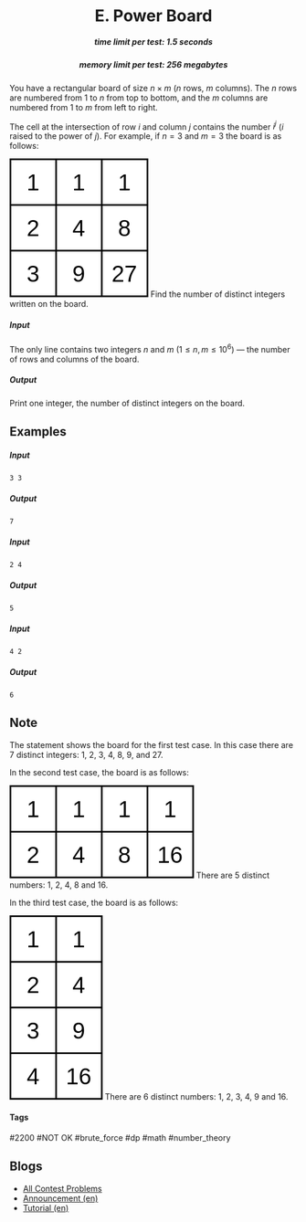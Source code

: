 <h1 style='text-align: center;'> E. Power Board</h1>

<h5 style='text-align: center;'>time limit per test: 1.5 seconds</h5>
<h5 style='text-align: center;'>memory limit per test: 256 megabytes</h5>

You have a rectangular board of size $n\times m$ ($n$ rows, $m$ columns). The $n$ rows are numbered from $1$ to $n$ from top to bottom, and the $m$ columns are numbered from $1$ to $m$ from left to right. 

The cell at the intersection of row $i$ and column $j$ contains the number $i^j$ ($i$ raised to the power of $j$). For example, if $n=3$ and $m=3$ the board is as follows:

 ![](images/afa8db65b99d759cfbbcd49261d8394bd961875e.png) Find the number of distinct integers written on the board.

##### Input

The only line contains two integers $n$ and $m$ ($1\le n,m\le 10^6$) — the number of rows and columns of the board.

##### Output

Print one integer, the number of distinct integers on the board.

## Examples

##### Input


```text
3 3
```
##### Output


```text
7
```
##### Input


```text
2 4
```
##### Output


```text
5
```
##### Input


```text
4 2
```
##### Output


```text
6
```
## Note

The statement shows the board for the first test case. In this case there are $7$ distinct integers: $1$, $2$, $3$, $4$, $8$, $9$, and $27$.

In the second test case, the board is as follows:

 ![](images/34d10dbc65f224705db23fe58e1325724b18e64e.png) There are $5$ distinct numbers: $1$, $2$, $4$, $8$ and $16$.

In the third test case, the board is as follows:

 ![](images/624027d7bf49ecb62c4a73b92f886fe2f742770f.png) There are $6$ distinct numbers: $1$, $2$, $3$, $4$, $9$ and $16$.



#### Tags 

#2200 #NOT OK #brute_force #dp #math #number_theory 

## Blogs
- [All Contest Problems](../Codeforces_Round_774_(Div._2).md)
- [Announcement (en)](../blogs/Announcement_(en).md)
- [Tutorial (en)](../blogs/Tutorial_(en).md)
